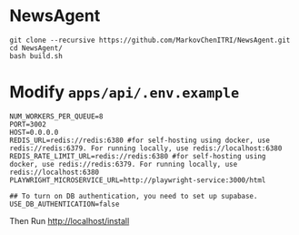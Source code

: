 # NewsAgent
```
git clone --recursive https://github.com/MarkovChenITRI/NewsAgent.git
cd NewsAgent/
bash build.sh
```
# Modify `apps/api/.env.example`

```
NUM_WORKERS_PER_QUEUE=8
PORT=3002
HOST=0.0.0.0
REDIS_URL=redis://redis:6380 #for self-hosting using docker, use redis://redis:6379. For running locally, use redis://localhost:6380
REDIS_RATE_LIMIT_URL=redis://redis:6380 #for self-hosting using docker, use redis://redis:6379. For running locally, use redis://localhost:6380
PLAYWRIGHT_MICROSERVICE_URL=http://playwright-service:3000/html

## To turn on DB authentication, you need to set up supabase.
USE_DB_AUTHENTICATION=false
```

Then Run [http://localhost/install](http://localhost/install)
